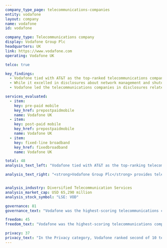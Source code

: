 ```yaml
---
company_type_page: telecommunications-companies
entity: vodafone
layout: company
name: vodafone
id: vodafone

company_type: Telecommunications company
display: Vodafone Group Plc
headquarters: UK
link: https://www.vodafone.com
operating: Vodafone UK

telco: true

key_findings:
  - Vodafone tied with AT&T as the top-ranked telecommunications company in the 2017 Index.
  - While it excelled in disclosures about network management and shutdowns, Vodafone had uneven disclosure about the circumstances and extent of content and account restrictions.
  - Vodafone led the telecommunications companies in disclosures related to how user information is collected, shared, and otherwise handled, but could significantly improve its disclosure of how it secures user information.

services_evaluated:
  - item:
    key: pre-paid mobile
    key_href: prepostpaidmobile
    name: Vodafone UK
  - item:
    key: post-paid mobile
    key_href: prepostpaidmobile
    name: Vodafone UK
  - item:
    key: fixed-line broadband
    key_href: fixedbroadband
    name: Vodafone UK

total: 48
analysis_text_left: "Vodafone tied with AT&T as the top-ranking telecommunications company of the 2017 Index, outpacing the third-ranked telecommunications company, Telefónica, by a 15-percentage point margin. A member of the Telecommunications Industry Dialogue (TID), Vodafone made strong commitments to freedom of expression and privacy, but there is much room for improvement. At the corporate level, Vodafone made strong commitments to protect freedom of expression and privacy as human rights, but had notably weaker disclosure of its actual policies that affect users’ freedom of expression and privacy in practice. The company should for instance produce evidence that it regularly conducts human rights impact assessments and should improve its transparency reporting by providing more detailed data on the government and private requests it receives to remove content or restrict accounts."

analysis_text_right: "<strong>Vodafone Group Plc</strong> provides telecommunications services in Europe, Asia, Middle East, and Africa. The company serves 462 million mobile, 13.4 million fixed broadband, and 9.5 million TV customers."


analysis_industry: Diversified Telecommunication Services
analysis_market_cap: USD 65,290 million
analysis_stock_symbol: "LSE: VOD"

governance: 81
governance_text: "Vodafone was the highest-scoring telecommunications company in the Governance category, topping AT&T by a wide margin, and receiving the second-best score of all 22 companies evaluated. Vodafone publicly committed to respect freedom of expression and privacy as human rights (G1), and provided evidence of senior level oversight over these issues within the company (G2). However, Vodafone did not clearly disclose that it conducts regular human rights due diligence related to its products and services. Vodafone tied with Bharti Airtel for the highest score on disclosure of its grievance and remedy mechanisms (G6); however, gaps remained in its disclosure. While Vodafone provided users with several options to submit complaints, including those related to freedom of expression and privacy, it offered no information about the number of complaints it receives or any evidence that it is responding to complaints."

freedom: 45
freedom_text: "Vodafone was the highest-scoring telecommunications company in the Freedom of Expression category, outscoring AT&T by four percentage points and Telefónica by nearly 20.<br /><br /><strong>Content and account restriction requests:</strong> Vodafone UK lagged behind AT&T for its disclosure of how it handles government and private requests to restrict content and accounts, but was one of only four telecommunications companies to receive any credit on these indicators (F5-F7). While the company had notably strong disclosure of its process for handling requests made by governments to remove or block content or restrict user accounts, it did not fully disclose how it handles such requests from other types of third parties (F5). It also disclosed no data about the number of requests it receives from governments or other third parties to restrict content or accounts (F6, F7).<br /><br /><strong>Network management and shutdowns:</strong> Vodafone UK earned the highest score for its disclosure of its network management policies and was the only company to receive full credit for clearly committing not to block or prioritize content (F9). Like all telecommunications companies evaluated, it revealed little about its network shutdown policies, although it tied with Telefónica for the highest score on this indicator (F10).<br /><br /><strong>Identity policy:</strong> Vodafone UK and AT&T were the only two telecommunications companies evaluated that did not disclose a requirement that users verify their identity with a government-issued ID for pre-paid mobile services (F11)."

privacy: 37
privacy_text: "In the Privacy category, Vodafone ranked second of 10 telecommunication companies, behind AT&T and ahead of Telefónica.<br /><br /><strong>Handling of user information:</strong> Vodafone UK disclosed more than all other telecommunications companies about how it handles user information, including AT&T (P3-P8). However, it still did not sufficiently disclose what user information it collects (P3), shares (P4), and why (P5). It disclosed nothing about how long it retains user information (P6), like all telecommunications companies apart from AT&T. Notably, the company offered more information than any other telecommunications company about how users can access the information that Vodafone holds on them (P8).<br /><br /><strong>Requests for user information:</strong> Vodafone UK disclosed less than AT&T about how it handles government and private requests for user information, but more than any other telecommunications company evaluated (P10, P11). Unlike AT&T, Vodafone did not disclose its process for responding to requests from private parties (P10).<br /><br /><strong>Security:</strong> Vodafone UK disclosed less of its security policies than AT&T and Telefónica, the top-scoring telecommunications companies on these indicators (P13-P18). But it was one of only three companies in the entire Index to reveal any information about how it handles data breaches (P15), although its disclosure on this indicator was still significantly lacking in comparison to Telefónica, the top-scoring company on this indicator."
---
```

